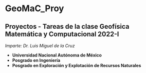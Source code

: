 # GeoMaC_Proy
## Proyectos - Tareas de la clase Geofísica Matemática y Computacional 2022-I

*Imparte: Dr. Luis Miguel de la Cruz*


* **Universidad Nacional Autónoma de México**
* **Posgrado en Ingeniería**
* **Posgrado en Exploración y Explotación de Recursos Naturales**
